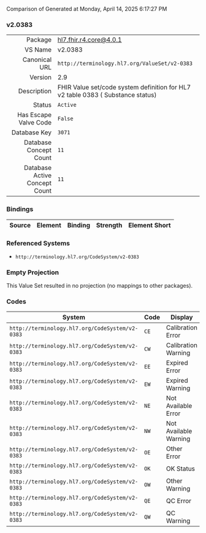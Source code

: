 Comparison of 
Generated at Monday, April 14, 2025 6:17:27 PM

### v2.0383

|      |     |
| ---: | --- |
| Package | hl7.fhir.r4.core@4.0.1 |
| VS Name | v2.0383 |
| Canonical URL | `http://terminology.hl7.org/ValueSet/v2-0383` |
| Version | 2.9 |
| Description | FHIR Value set/code system definition for HL7 v2 table 0383 ( Substance status) |
| Status | `Active` |
| Has Escape Valve Code | `False` |
| Database Key | `3071` |
| Database Concept Count | `11` |
| Database Active Concept Count | `11` |
### Bindings

| Source | Element | Binding | Strength | Element Short |
| ------ | ------- | ------- | -------- | ------------- |

### Referenced Systems

* `http://terminology.hl7.org/CodeSystem/v2-0383`
### Empty Projection

This Value Set resulted in no projection (no mappings to other packages).

### Codes

| System | Code | Display |
| ------ | ---- | ------- |
| `http://terminology.hl7.org/CodeSystem/v2-0383` | `CE` | Calibration Error |
| `http://terminology.hl7.org/CodeSystem/v2-0383` | `CW` | Calibration Warning |
| `http://terminology.hl7.org/CodeSystem/v2-0383` | `EE` | Expired Error |
| `http://terminology.hl7.org/CodeSystem/v2-0383` | `EW` | Expired Warning |
| `http://terminology.hl7.org/CodeSystem/v2-0383` | `NE` | Not Available Error |
| `http://terminology.hl7.org/CodeSystem/v2-0383` | `NW` | Not Available Warning |
| `http://terminology.hl7.org/CodeSystem/v2-0383` | `OE` | Other Error |
| `http://terminology.hl7.org/CodeSystem/v2-0383` | `OK` | OK Status |
| `http://terminology.hl7.org/CodeSystem/v2-0383` | `OW` | Other Warning |
| `http://terminology.hl7.org/CodeSystem/v2-0383` | `QE` | QC Error |
| `http://terminology.hl7.org/CodeSystem/v2-0383` | `QW` | QC Warning |

